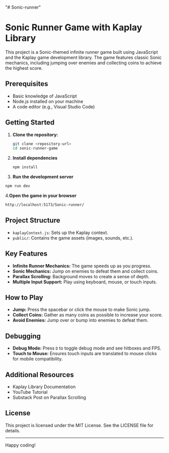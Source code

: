 "# Sonic-runner" 
# Sonic Runner Game with Kaplay Library

This project is a Sonic-themed infinite runner game built using JavaScript and the Kaplay game development library. The game features classic Sonic mechanics, including jumping over enemies and collecting coins to achieve the highest score.

## Prerequisites

- Basic knowledge of JavaScript
- Node.js installed on your machine
- A code editor (e.g., Visual Studio Code)

## Getting Started

1. **Clone the repository:**
   ```bash
   git clone <repository-url>
   cd sonic-runner-game
2. **Install dependencies**
   ```bash
   npm install
3. **Run the development server**
  ```bash
  npm run dev
  ```
4.**Open the game in your browser**
  ```bash
  http://localhost:5173/Sonic-runner/
  ```
 ## Project Structure
  - `kaplayContext.js`: Sets up the Kaplay context.
- `public/`: Contains the game assets (images, sounds, etc.).

## Key Features

- **Infinite Runner Mechanics:** The game speeds up as you progress.
- **Sonic Mechanics:** Jump on enemies to defeat them and collect coins.
- **Parallax Scrolling:** Background moves to create a sense of depth.
- **Multiple Input Support:** Play using keyboard, mouse, or touch inputs.

## How to Play

- **Jump:** Press the spacebar or click the mouse to make Sonic jump.
- **Collect Coins:** Gather as many coins as possible to increase your score.
- **Avoid Enemies:** Jump over or bump into enemies to defeat them.

## Debugging

- **Debug Mode:** Press `D` to toggle debug mode and see hitboxes and FPS.
- **Touch to Mouse:** Ensures touch inputs are translated to mouse clicks for mobile compatibility.

## Additional Resources

- Kaplay Library Documentation
- YouTube Tutorial
- Substack Post on Parallax Scrolling

## License

This project is licensed under the MIT License. See the LICENSE file for details.

---

Happy coding!
